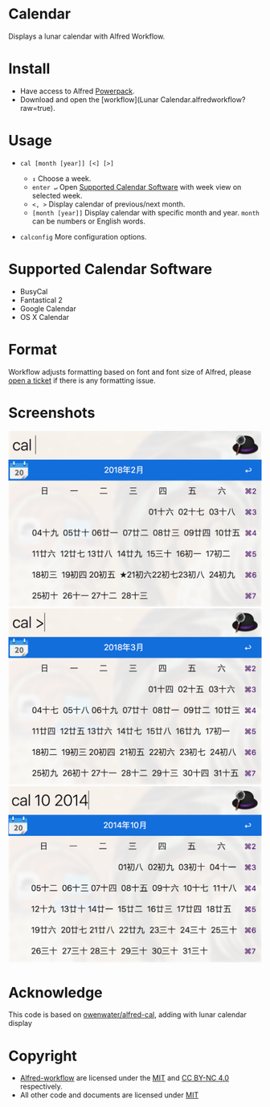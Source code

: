 # Calendar

Displays a lunar calendar with Alfred Workflow.

# Install
- Have access to Alfred [Powerpack](http://www.alfredapp.com/powerpack/).
- Download and open the [workflow](Lunar Calendar.alfredworkflow?raw=true).

# Usage
- `cal [month [year]] [<] [>]`
	- `↕` Choose a week.
	- `enter ↵` Open [Supported Calendar Software](#support) with week view on selected week.
	- `<, >` Display calendar of previous/next month.
	- `[month [year]]` Display calendar with specific month and year. `month` can be numbers or English words.

- `calconfig` More configuration options.

<a name="support"></a>
# Supported Calendar Software
- BusyCal
- Fantastical 2
- Google Calendar
- OS X Calendar

# Format
Workflow adjusts formatting based on font and font size of Alfred, please [open a ticket](https://github.com/caogang/alfred-lunar-cal/issues/new) if there is any formatting issue.


# Screenshots
![screenshot1](screenshots/screenshot1.png?raw=true)
![screenshot2](screenshots/screenshot2.png?raw=true)
![screenshot3](screenshots/screenshot3.png?raw=true)

# Acknowledge
This code is based on [owenwater/alfred-cal](https://github.com/owenwater/alfred-cal), adding with lunar calendar display

# Copyright
- [Alfred-workflow](https://github.com/deanishe/alfred-workflow) are licensed under the [MIT](http://opensource.org/licenses/MIT) and [CC BY-NC 4.0](https://creativecommons.org/licenses/by-nc/4.0/legalcode) respectively.
- All other code and documents are licensed under [MIT](http://opensource.org/licenses/MIT)
